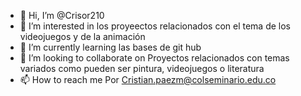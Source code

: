 - 👋 Hi, I’m @Crisor210
- 👀 I’m interested in  los proyeectos relacionados con el tema de los videojuegos y de la animación 
- 🌱 I’m currently learning  las bases de git hub 
- 💞️ I’m looking to collaborate on Proyectos relacionados con temas variados como pueden ser pintura, videojuegos o literatura 
- 📫 How to reach me  Por Cristian.paezm@colseminario.edu.co

<!---
Crisor210/Crisor210 is a ✨ special ✨ repository because its `README.md` (this file) appears on your GitHub profile.
You can click the Preview link to take a look at your changes.
--->
